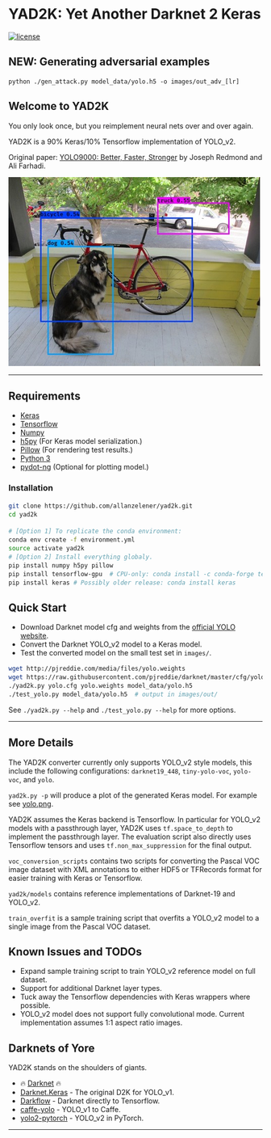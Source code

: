 # YAD2K: Yet Another Darknet 2 Keras

[![license](https://img.shields.io/github/license/mashape/apistatus.svg)](LICENSE)

## NEW: Generating adversarial examples
```
python ./gen_attack.py model_data/yolo.h5 -o images/out_adv_[lr]
```

## Welcome to YAD2K

You only look once, but you reimplement neural nets over and over again.

YAD2K is a 90% Keras/10% Tensorflow implementation of YOLO_v2.

Original paper: [YOLO9000: Better, Faster, Stronger](https://arxiv.org/abs/1612.08242) by Joseph Redmond and Ali Farhadi.

![YOLO_v2 COCO model with test_yolo defaults](etc/dog_small.jpg)

--------------------------------------------------------------------------------

## Requirements

- [Keras](https://github.com/fchollet/keras)
- [Tensorflow](https://www.tensorflow.org/)
- [Numpy](http://www.numpy.org/)
- [h5py](http://www.h5py.org/) (For Keras model serialization.)
- [Pillow](https://pillow.readthedocs.io/) (For rendering test results.)
- [Python 3](https://www.python.org/)
- [pydot-ng](https://github.com/pydot/pydot-ng) (Optional for plotting model.)

### Installation
```bash
git clone https://github.com/allanzelener/yad2k.git
cd yad2k

# [Option 1] To replicate the conda environment:
conda env create -f environment.yml
source activate yad2k
# [Option 2] Install everything globaly.
pip install numpy h5py pillow
pip install tensorflow-gpu  # CPU-only: conda install -c conda-forge tensorflow
pip install keras # Possibly older release: conda install keras
```

## Quick Start

- Download Darknet model cfg and weights from the [official YOLO website](http://pjreddie.com/darknet/yolo/).
- Convert the Darknet YOLO_v2 model to a Keras model.
- Test the converted model on the small test set in `images/`.

```bash
wget http://pjreddie.com/media/files/yolo.weights
wget https://raw.githubusercontent.com/pjreddie/darknet/master/cfg/yolo.cfg
./yad2k.py yolo.cfg yolo.weights model_data/yolo.h5
./test_yolo.py model_data/yolo.h5  # output in images/out/
```

See `./yad2k.py --help` and `./test_yolo.py --help` for more options.

--------------------------------------------------------------------------------

## More Details

The YAD2K converter currently only supports YOLO_v2 style models, this include the following configurations: `darknet19_448`, `tiny-yolo-voc`, `yolo-voc`, and `yolo`.

`yad2k.py -p` will produce a plot of the generated Keras model. For example see [yolo.png](etc/yolo.png).

YAD2K assumes the Keras backend is Tensorflow. In particular for YOLO_v2 models with a passthrough layer, YAD2K uses `tf.space_to_depth` to implement the passthrough layer. The evaluation script also directly uses Tensorflow tensors and uses `tf.non_max_suppression` for the final output.

`voc_conversion_scripts` contains two scripts for converting the Pascal VOC image dataset with XML annotations to either HDF5 or TFRecords format for easier training with Keras or Tensorflow.

`yad2k/models` contains reference implementations of Darknet-19 and YOLO_v2.

`train_overfit` is a sample training script that overfits a YOLO_v2 model to a single image from the Pascal VOC dataset.

## Known Issues and TODOs

- Expand sample training script to train YOLO_v2 reference model on full dataset.
- Support for additional Darknet layer types.
- Tuck away the Tensorflow dependencies with Keras wrappers where possible.
- YOLO_v2 model does not support fully convolutional mode. Current implementation assumes 1:1 aspect ratio images.

## Darknets of Yore

YAD2K stands on the shoulders of giants.

- :fire: [Darknet](https://github.com/pjreddie/darknet) :fire:
- [Darknet.Keras](https://github.com/sunshineatnoon/Darknet.keras) - The original D2K for YOLO_v1.
- [Darkflow](https://github.com/thtrieu/darkflow) - Darknet directly to Tensorflow.
- [caffe-yolo](https://github.com/xingwangsfu/caffe-yolo) - YOLO_v1 to Caffe.
- [yolo2-pytorch](https://github.com/longcw/yolo2-pytorch) - YOLO_v2 in PyTorch.

--------------------------------------------------------------------------------
